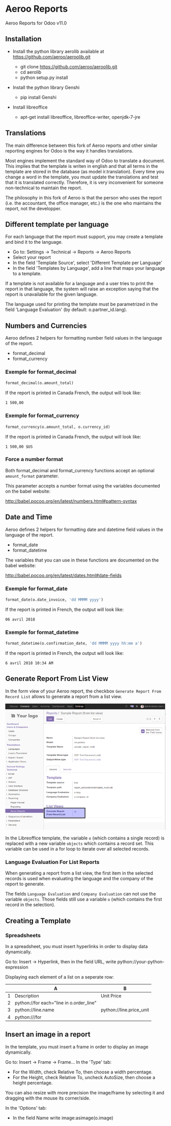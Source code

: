 # Aeroo Reports

Aeroo Reports for Odoo v11.0

## Installation

 - Install the python library aerolib available at https://github.com/aeroo/aeroolib.git
    - git clone https://github.com/aeroo/aeroolib.git
    - cd aerolib
    - python setup.py install

 - Install the python library Genshi
    - pip install Genshi

 - Install libreoffice
    - apt-get install libreoffice, libreoffice-writer, openjdk-7-jre

## Translations

The main difference between this fork of Aeroo reports and other similar reporting
engines for Odoo is the way it handles translations.

Most engines implement the standard way of Odoo to translate a document.
This implies that the template is writen in english and that all terms in the template
are stored in the database (as model ir.translation).
Every time you change a word in the template, you must update the translations and
test that it is translated correctly. Therefore, it is very inconvenient for someone
non-technical to maintain the report.

The philosophy in this fork of Aeroo is that the person who uses the report
(i.e. the accountant, the office manager, etc.) is the one who maintains the report,
not the developper.

## Different template per language

For each language that the report must support, you may create a template and bind it to the language.

* Go to: Settings -> Technical -> Reports -> Aeroo Reports
* Select your report
* In the field 'Template Source', select 'Different Template per Language'
* In the field 'Templates by Language', add a line that maps your language to a template.

If a template is not available for a language and a user tries to print the report in that language,
the system will raise an exception saying that the report is unavailable for the given language.

The language used for printing the template must be parametrized in the field 'Language Evaluation'
(by default: o.partner_id.lang).

## Numbers and Currencies

Aeroo defines 2 helpers for formatting number field values in the language of the report.

* format_decimal
* format_currency

### Exemple for format_decimal

```python
format_decimal(o.amount_total)
```

If the report is printed in Canada French, the output will look like:

```
1 500,00
```

### Exemple for format_currency

```python
format_currency(o.amount_total, o.currency_id)
```

If the report is printed in Canada French, the output will look like:

```
1 500,00 $US
```

### Force a number format

Both format_decimal and format_currency functions accept an optional `amount_format` parameter.

This parameter accepts a number format using the variables documented on the babel website:

http://babel.pocoo.org/en/latest/numbers.html#pattern-syntax

## Date and Time

Aeroo defines 2 helpers for formatting date and datetime field values in the language of the report.

* format_date
* format_datetime

The variables that you can use in these functions are documented on the babel website:

http://babel.pocoo.org/en/latest/dates.html#date-fields

### Exemple for format_date

```python
format_date(o.date_invoice, 'dd MMMM yyyy')
```

If the report is printed in French, the output will look like:

```
06 avril 2018
```

### Exemple for format_datetime

```python
format_datetime(o.confirmation_date, 'dd MMMM yyyy hh:mm a')
```

If the report is printed in French, the output will look like:

```
6 avril 2018 10:34 AM
```


## Generate Report From List View

In the form view of your Aeroo report, the checkbox `Generate Report From Record List`
allows to generate a report from a list view.

![Report From List View](report_aeroo/static/description/report_from_list_view.png?raw=true)

In the Libreoffice template, the variable `o` (which contains a single record) is replaced with a new variable `objects`
which contains a record set. This variable can be used in a for loop to iterate over all selected records.

### Language Evaluation For List Reports

When generating a report from a list view, the first item in the selected records is used when evaluating
the language and the company of the report to generate.

The fields `Language Evaluation` and `Company Evaluation` can not use the variable `objects`.
Those fields still use a variable `o` (which contains the first record in the selection).


## Creating a Template

### Spreadsheets

In a spreadsheet, you must insert hyperlinks in order to display data dynamically.

Go to: Insert -> Hyperlink, then in the field URL, write python://your-python-expression

Displaying each element of a list on a seperate row:

|   | A                                        | B                        |
|---|------------------------------------------|--------------------------|
| 1 | Description                              | Unit Price               |
| 2 | python://for each="line in o.order_line" |                          |
| 3 | python://line.name                       | python://line.price_unit |
| 4 | python:///for                            |                          |


## Insert an image in a report

In the template, you must insert a frame in order to display an image dynamically.

Go to: Insert -> Frame -> Frame...
In the 'Type' tab:
* For the Width, check Relative To, then choose a width percentage.
* For the Height, check Relative To, uncheck AutoSize, then choose a height percentage.

You can also resize with more precision the image/frame by selecting it and dragging
with the mouse its corner/side.

In the 'Options' tab:
* In the field Name write image:asimage(o.image)
